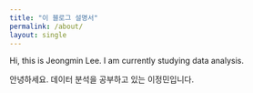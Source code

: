 ```yaml
---
title: "이 블로그 설명서"
permalink: /about/
layout: single
---
```

Hi, this is Jeongmin Lee. 
I am currently studying data analysis.

안녕하세요. 데이터 분석을 공부하고 있는 이정민입니다. 
